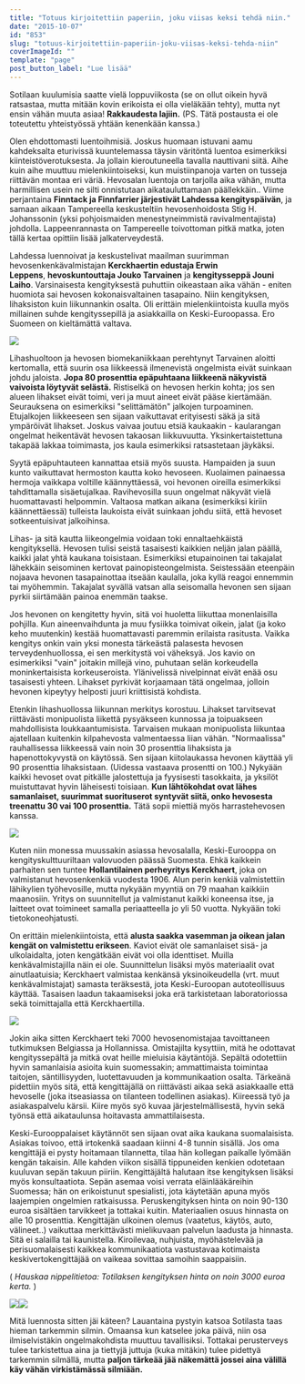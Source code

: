 ```yaml
---
title: "Totuus kirjoitettiin paperiin, joku viisas keksi tehdä niin."
date: "2015-10-07"
id: "853"
slug: "totuus-kirjoitettiin-paperiin-joku-viisas-keksi-tehda-niin"
coverImageId: ""
template: "page"
post_button_label: "Lue lisää"
---
```


Sotilaan kuulumisia saatte vielä loppuviikosta (se on ollut oikein hyvä ratsastaa, mutta mitään kovin erikoista ei olla vieläkään tehty), mutta nyt ensin vähän muuta asiaa! **Rakkaudesta lajiin.** (PS. Tätä postausta ei ole toteutettu yhteistyössä yhtään kenenkään kanssa.)  
  
Olen ehdottomasti luentoihmisiä. Joskus huomaan istuvani aamu kahdeksalta eturivissä kuuntelemassa täysin väritöntä luentoa esimerkiksi kiinteistöverotuksesta. Ja jollain kieroutuneella tavalla nauttivani siitä. Aihe kuin aihe muuttuu mielenkiintoiseksi, kun muistiinpanoja varten on tusseja riittävän montaa eri väriä. Hevosalan luentoja on tarjolla aika vähän, mutta harmillisen usein ne silti onnistutaan aikatauluttamaan päällekkäin.. Viime perjantaina **Finntack ja Finnfarrier järjestivät Lahdessa kengityspäivän**, ja samaan aikaan Tampereella keskusteltiin hevosenhoidosta Stig H. Johanssonin (yksi pohjoismaiden menestyneimmistä ravivalmentajista) johdolla. Lappeenrannasta on Tampereelle toivottoman pitkä matka, joten tällä kertaa opittiin lisää jalkaterveydestä.

  

Lahdessa luennoivat ja keskustelivat maailman suurimman hevosenkenkävalmistajan **Kerckhaertin edustaja Erwin Leppens**, **hevoskuntouttaja Jouko Tarvainen** ja **kengitysseppä Jouni Laiho**. Varsinaisesta kengityksestä puhuttiin oikeastaan aika vähän - eniten huomiota sai hevosen kokonaisvaltainen tasapaino. Niin kengityksen, lihaksiston kuin liikunnankin osalta. Oli erittäin mielenkiintoista kuulla myös millainen suhde kengityssepillä ja asiakkailla on Keski-Euroopassa. Ero Suomeen on kieltämättä valtava.

  

[![](/images/IMG_1848_.png)](http://4.bp.blogspot.com/-gxBUcvh-J4A/VhOrsiTZNUI/AAAAAAAAKMA/P8F9R2Wpbus/s1600/IMG_1848_.png)

  

Lihashuoltoon ja hevosen biomekaniikkaan perehtynyt Tarvainen aloitti kertomalla, että suurin osa liikkeessä ilmenevistä ongelmista eivät suinkaan johdu jaloista. **Jopa 80 prosenttia epäpuhtaana liikkeenä näkyvistä vaivoista löytyvät selästä.** Ristiselkä on hevosen herkin kohta; jos sen alueen lihakset eivät toimi, veri ja muut aineet eivät pääse kiertämään. Seurauksena on esimerkiksi "selittämätön" jalkojen turpoaminen. Etujalkojen liikkeeseen sen sijaan vaikuttavat erityisesti säkä ja sitä ympäröivät lihakset. Joskus vaivaa joutuu etsiä kaukaakin - kaularangan ongelmat heikentävät hevosen takaosan liikkuvuutta. Yksinkertaistettuna takapää lakkaa toimimasta, jos kaula esimerkiksi ratsastetaan jäykäksi.

  

Syytä epäpuhtauteen kannattaa etsiä myös suusta. Hampaiden ja suun kunto vaikuttavat hermoston kautta koko hevoseen. Kuolaimen painaessa hermoja vaikkapa voltille käännyttäessä, voi hevonen oireilla esimerkiksi tahdittamalla sisäetujalkaa. Ravihevosilla suun ongelmat näkyvät vielä huomattavasti helpommin. Valtaosa matkan aikana (esimerkiksi kiriin käännettäessä) tulleista laukoista eivät suinkaan johdu siitä, että hevoset sotkeentuisivat jalkoihinsa.

  

Lihas- ja sitä kautta liikeongelmia voidaan toki ennaltaehkäistä kengityksellä. Hevosen tulisi seistä tasaisesti kaikkien neljän jalan päällä, kaikki jalat yhtä kaukana toisistaan. Esimerkiksi etupainoinen tai takajalat lähekkäin seisominen kertovat painopisteongelmista. Seistessään eteenpäin nojaava hevonen tasapainottaa itseään kaulalla, joka kyllä reagoi ennemmin tai myöhemmin. Takajalat syvällä vatsan alla seisomalla hevonen sen sijaan pyrkii siirtämään painoa enemmän taakse.

  

Jos hevonen on kengitetty hyvin, sitä voi huoletta liikuttaa monenlaisilla pohjilla. Kun aineenvaihdunta ja muu fysiikka toimivat oikein, jalat (ja koko keho muutenkin) kestää huomattavasti paremmin erilaista rasitusta. Vaikka kengitys onkin vain yksi monesta tärkeästä palasesta hevosen terveydenhuollossa, ei sen merkitystä voi väheksyä. Jos kavio on esimerkiksi "vain" joitakin millejä vino, puhutaan selän korkeudella moninkertaisista korkeuseroista. Ylänivelissä nivelpinnat eivät enää osu tasaisesti yhteen. Lihakset pyrkivät korjaamaan tätä ongelmaa, jolloin hevonen kipeytyy helposti juuri kriittisistä kohdista.

  

Etenkin lihashuollossa liikunnan merkitys korostuu. Lihakset tarvitsevat riittävästi monipuolista liikettä pysyäkseen kunnossa ja toipuakseen mahdollisista loukkaantumisista. Tarvaisen mukaan monipuolista liikuntaa ajatellaan kuitenkin kilpahevosta valmentaessa liian vähän. "Normaalissa" rauhallisessa liikkeessä vain noin 30 prosenttia lihaksista ja hapenottokyvystä on käytössä. Sen sijaan kiitolaukassa hevonen käyttää yli 90 prosenttia lihaksistaan. (Uidessa vastaava prosentti on 100.) Nykyään kaikki hevoset ovat pitkälle jalostettuja ja fyysisesti tasokkaita, ja yksilöt muistuttavat hyvin läheisesti toisiaan. **Kun lähtökohdat ovat lähes samanlaiset, suurimmat suorituserot syntyvät siitä, onko hevosesta treenattu 30 vai 100 prosenttia.** Tätä sopii miettiä myös harrastehevosen kanssa.

  

[![](/images/IMG_1827_.png)](http://3.bp.blogspot.com/--ZurmHMCw8M/VhOsWQzqIrI/AAAAAAAAKMU/TpEO-Ef-3T8/s1600/IMG_1827_.png)

  

Kuten niin monessa muussakin asiassa hevosalalla, Keski-Eurooppa on kengityskulttuuriltaan valovuoden päässä Suomesta. Ehkä kaikkein parhaiten sen tuntee **Hollantilainen perheyritys Kerckhaert**, joka on valmistanut hevosenkenkiä vuodesta 1906. Alun perin kenkiä valmistettiin lähikylien työhevosille, mutta nykyään myyntiä on 79 maahan kaikkiin maanosiin. Yritys on suunnitellut ja valmistanut kaikki koneensa itse, ja laitteet ovat toimineet samalla periaatteella jo yli 50 vuotta. Nykyään toki tietokoneohjatusti.

  

On erittäin mielenkiintoista, että **alusta saakka vasemman ja oikean jalan kengät on valmistettu erikseen**. Kaviot eivät ole samanlaiset sisä- ja ulkolaidalta, joten kengätkään eivät voi olla identtiset. Muilla kenkävalmistajilla näin ei ole. Suunnittelun lisäksi myös materiaalit ovat ainutlaatuisia; Kerckhaert valmistaa kenkänsä yksinoikeudella (vrt. muut kenkävalmistajat) samasta teräksestä, jota Keski-Euroopan autoteollisuus käyttää. Tasaisen laadun takaamiseksi joka erä tarkistetaan laboratoriossa sekä toimittajalla että Kerckhaertilla.

  

[![](/images/IMG_1841_.png)](http://1.bp.blogspot.com/-K5bTO4r30tM/VhOsW23nZkI/AAAAAAAAKMs/OWTuoP-LHSI/s1600/IMG_1841_.png)

  

Jokin aika sitten Kerckhaert teki 7000 hevosenomistajaa tavoittaneen tutkimuksen Belgiassa ja Hollannissa. Omistajilta kysyttiin, mitä he odottavat kengityssepältä ja mitkä ovat heille mieluisia käytäntöjä. Sepältä odotettiin hyvin samanlaisia asioita kuin suomessakin; ammattimaista toimintaa taitojen, säntillisyyden, luotettavuuden ja kommunikaation osalta. Tärkeänä pidettiin myös sitä, että kengittäjällä on riittävästi aikaa sekä asiakkaalle että hevoselle (joka itseasiassa on tilanteen todellinen asiakas). Kiireessä työ ja asiakaspalvelu kärsii. Kiire myös syö kuvaa järjestelmällisestä, hyvin sekä työnsä että aikataulunsa hoitavasta ammattilaisesta.

  

Keski-Eurooppalaiset käytännöt sen sijaan ovat aika kaukana suomalaisista. Asiakas toivoo, että irtokenkä saadaan kiinni 4-8 tunnin sisällä. Jos oma kengittäjä ei pysty hoitamaan tilannetta, tilaa hän kollegan paikalle lyömään kengän takaisin. Alle kahden viikon sisällä tippuneiden kenkien odotetaan kuuluvan sepän takuun piiriin. Kengittäjältä halutaan itse kengityksen lisäksi myös konsultaatiota. Sepän asemaa voisi verrata eläinlääkäreihin Suomessa; hän on erikoistunut spesialisti, jota käytetään apuna myös laajempien ongelmien ratkaisussa. Peruskengityksen hinta on noin 90-130 euroa sisältäen tarvikkeet ja tottakai kuitin. Materiaalien osuus hinnasta on alle 10 prosenttia. Kengittäjän ulkoinen olemus (vaatetus, käytös, auto, välineet..) vaikuttaa merkittävästi mielikuvaan palvelun laadusta ja hinnasta. Sitä ei salailla tai kaunistella. Kiroilevaa, nuhjuista, myöhästelevää ja perisuomalaisesti kaikkea kommunikaatiota vastustavaa kotimaista keskivertokengittäjää on vaikeaa sovittaa samoihin saappaisiin.

  

( _Hauskaa nippelitietoa: Totilaksen kengityksen hinta on noin 3000 euroa kerta._ )

  

[![](/images/IMG_18322_.png)](http://3.bp.blogspot.com/-ueKn8fRIhR8/VhOsWdFuVnI/AAAAAAAAKMg/-3NO9_ywFn8/s1600/IMG_18322_.png)[![](/images/IMG_1830_.png)](http://2.bp.blogspot.com/-nIgwX-pj4qc/VhOsWS-lMlI/AAAAAAAAKM0/5o0AIyXVkHE/s1600/IMG_1830_.png)

  

Mitä luennosta sitten jäi käteen? Lauantaina pystyin katsoa Sotilasta taas hieman tarkemmin silmin. Omaansa kun katselee joka päivä, niin osa ilmiselvistäkin ongelmakohdista muuttuu tavallisiksi. Tottakai perusterveys tulee tarkistettua aina ja tiettyjä juttuja (kuka mitäkin) tulee pidettyä tarkemmin silmällä, mutta **paljon tärkeää jää näkemättä jossei aina välillä käy vähän virkistämässä silmiään.**
